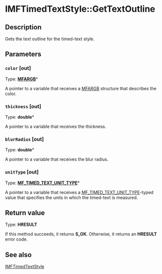 # IMFTimedTextStyle::GetTextOutline

## Description

Gets the text outline for the timed-text style.

## Parameters

### `color` [out]

Type: **[MFARGB](https://learn.microsoft.com/windows/desktop/api/mfobjects/ns-mfobjects-mfargb)***

A pointer to a variable that receives a [MFARGB](https://learn.microsoft.com/windows/desktop/api/mfobjects/ns-mfobjects-mfargb) structure that describes the color.

### `thickness` [out]

Type: **double***

A pointer to a variable that receives the thickness.

### `blurRadius` [out]

Type: **double***

A pointer to a variable that receives the blur radius.

### `unitType` [out]

Type: **[MF_TIMED_TEXT_UNIT_TYPE](https://learn.microsoft.com/windows/desktop/api/mfmediaengine/ne-mfmediaengine-mf_timed_text_unit_type)***

A pointer to a variable that receives a [MF_TIMED_TEXT_UNIT_TYPE](https://learn.microsoft.com/windows/desktop/api/mfmediaengine/ne-mfmediaengine-mf_timed_text_unit_type)-typed value that specifies the units in which the timed-text is measured.

## Return value

Type: **HRESULT**

If this method succeeds, it returns **S_OK**. Otherwise, it returns an **HRESULT** error code.

## See also

[IMFTimedTextStyle](https://learn.microsoft.com/windows/desktop/api/mfmediaengine/nn-mfmediaengine-imftimedtextstyle)